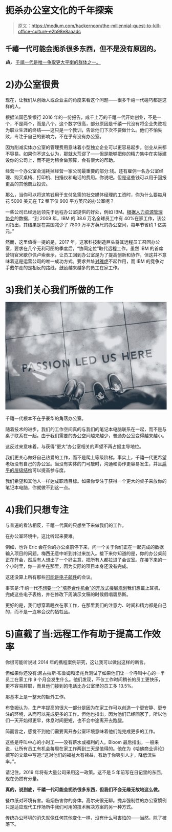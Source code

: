 # 扼杀办公室文化的千年探索

> 原文：<https://medium.com/hackernoon/the-millennial-quest-to-kill-office-culture-e2b98e8aaadc>

## 千禧一代可能会扼杀很多东西，但不是没有原因的。

***由，*** [千禧一代是唯一争取更大平衡的群体之一。](https://medium.com/u/8b80a1ef1e83#1f073edc2415)

# 2)办公室很贵

现在，让我们从创始人或企业主的角度来看这个问题——很多千禧一代碰巧都是这样的人。

根据法国巴黎银行 2016 年的一份报告，成千上万的千禧一代开始创业，不是一个，不是两个，而是八个。这个数字很高，部分原因是千禧一代没有将企业失败视为职业生涯的终结——这只是一个教训，告诉他们下次不要做什么。他们不怕失败，专注于自己的影响力，不在乎有没有办公室。

因为削减实体办公室的管理费用意味着小型独立企业可以更容易起步。创业从来都不容易。如果你不这么认为，那就太荒谬了——但是能够把你的精力集中在实际建设你的公司上，而不是为租金做预算，会有很大的帮助。

经营一个办公室会消耗掉经营一家公司最重要的部分:钱。还有雇佣一名办公室经理、购买桌椅、打印机、扫描仪和电话的费用。你说吧。但是这些钱可以用于回报更高的其他商业投资。

那么，当你可以将这笔钱用于支付急需的社交媒体经理的工资时，你为什么要每月花 5000 美元在 T2 租下仅 900 平方英尺的办公室呢？

一些公司已经远远领先于远程办公室提供的好处，例如 IBM。[根据人力资源管理协会](https://www.shrm.org/resourcesandtools/hr-topics/employee-relations/pages/remote-work-.aspx?es_p=3994191)的数据，“到 2009 年，IBM 的 38.6 万名全球员工中有 40%在家工作，该公司指出，其结果是在美国减少了 7800 万平方英尺的办公空间，每年节省约 1 亿美元。”

然而，这里值得一提的是，2017 年，这家科技制造巨头将其远程员工召回办公室，要求在几个无利可图的季度后，“协同定位”取代远程工作。虽然 IBM 的首席营销官米歇尔佩卢索表示，让员工回到办公室是为了提高创新和协作，但这并不意味着这是运营公司的唯一成功方式。要求共址[对雅虎](https://www.businessinsider.com/marissa-mayer-defends-her-work-from-home-ban-2013-4)不起作用，而 IBM 的竞争对手戴尔走的是相反的路线，鼓励越来越多的员工在家工作。

# 3)我们关心我们所做的工作

![](img/23d163938b91ac897f031ffd40b6bda7.png)

千禧一代根本不在乎豪华的角落办公室。

随着技术的进步，我们的工作空间真的与我们的笔记本电脑联系在一起，而不是与桌子联系在一起。由于我们需要的办公空间越来越少，普通办公室变得越来越小。

这反过来意味着，与获得“更大”办公室相关的声望不再占据主导地位。

我们更关心做好自己热爱的工作，而不是爬上等级阶梯。事实上，千禧一代更希望老板没有自己的办公室。当没有实体的门可敲时，沟通和协作更容易发生，并且[扁平的层级结构](https://inhabitat.com/5-major-ways-millennials-are-changing-office-culture-and-design/?variation=b)可以提高参与度。

我们希望和其他人一样达成职场目标。如果你专注于获得一个更大的桌子来放你的笔记本电脑，你就做不到这一点。

# 4)我们只想专注

与普遍的看法相反，千禧一代真的只想坐下来做我们的工作。

在办公室环境中，这比听起来要难。

例如，也许 Eric 会在你的办公桌前停下来，问一个关于你们正在一起完成的数据输入项目的问题。梅西无意中听到并过来加入。接下来你知道的是，你的办公桌前正在开会，然后有人想出了一个好主意，把所有人都拉进了会议室。在接下来的一个小时里，你一直坐在那里，因为实际的项目本身还没有完成。

这还没算上所有那些[可能是电子邮件](https://blog.gotomeeting.com/7-warning-signs-your-meeting-should-be-an-email/)的会议。

事实是:千禧一代[不想要一个“培养合作机会”的开放式楼层规划](https://www.bisnow.com/national/news/office/open-concept-theyll-pass-millennials-are-done-with-distractions-86146)我们想戴上耳机，完成这些电子表格，并在修改下周演示文稿的时候假唱碧昂斯。

更好的是，我们想穿着睡衣在家工作，在那里我们的注意力、时间和精力都是自己的，而不是一连串会议的牺牲品。

# 5)直截了当:远程工作有助于提高工作效率

你很可能听说过 2014 年的携程案例研究，这让我可以做出这样的断言。

但如果你还没有:尼古拉斯·布鲁姆和梁兆兵测试了如果他们让一个呼叫中心的一半员工在家工作 9 个月会发生什么。他们发现，不仅工作时间稍长的员工更快乐，更不容易辞职，而且他们接到的电话比办公室里的员工多 13.5%。

那基本上是一整天的额外工作。

布鲁姆认为，生产率提高的很大一部分是因为在家工作可以创造一个更安静、更专注的环境，从而可以完成更多的工作。但他也指出，因为他们已经回家了，所以他们一天开始得更早，休息时间更短，也不会中途离开去跑腿。

简而言之，感觉不到他们需要离开办公室环境意味着他们能完成更多的工作。

这些是呼叫中心的小时工——没有薪水或福利的人。Bloom 最后指出，一般来说，让所有员工有机会每周在家工作两到三天是值得的。他在为《哈佛商业评论》撰写的文章中写道:“这对他们的福祉大有裨益，有助于你吸引人才，降低流失率。”。

请记住，2019 年将有大量公司采用这一政策。这不是 5 年前写在日记里的东西，现在仍然有分量。

**真的，说到底，千禧一代可能会扼杀很多东西，但我们不会无缘无故地这么做。**

餐巾纸对环境有害。吸烟伤害你的身体。高尔夫很无聊。抛弃强制性的办公室惯例只是适应现代工作场所中我们可用的技术解决方案的另一种方式。

传统办公环境的消失就像任何其他变化一样，没有什么可害怕的——当然，除了被落下。